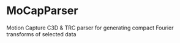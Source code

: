 # MoCapParser
Motion Capture C3D &amp; TRC parser for generating compact Fourier transforms of selected data  
